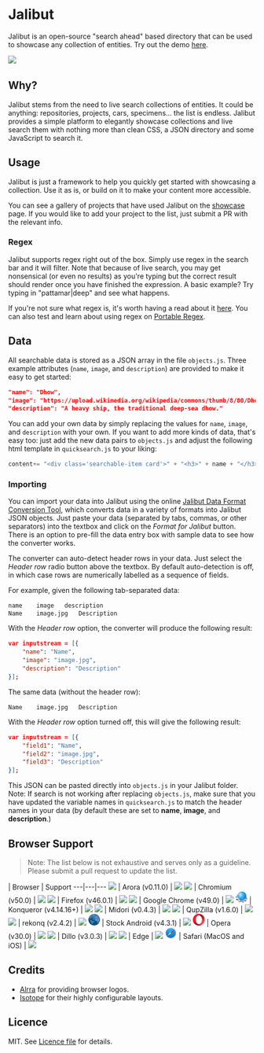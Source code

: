 # Jalibut

Jalibut is an open-source "search ahead" based directory that can be used to showcase any collection of entities. Try out the demo [here](https://darshandsoni.com/jalibut/).

![](https://cloud.githubusercontent.com/assets/9295750/16912407/b9c3fa60-4c98-11e6-81bb-215f6ae056e0.gif)

## Why?

Jalibut stems from the need to live search collections of entities. It could be anything: repositories, projects, cars, specimens... the list is endless. Jalibut provides a simple platform to elegantly showcase collections and live search them with nothing more than clean CSS, a JSON directory and some JavaScript to search it.

## Usage

Jalibut is just a framework to help you quickly get started with showcasing a collection. Use it as is, or build on it to make your content more accessible.

You can see a gallery of projects that have used Jalibut on the [showcase](https://darshandsoni.com/jalibut/showcase/) page. If you would like to add your project to the list, just submit a PR with the relevant info.

### Regex

Jalibut supports regex right out of the box. Simply use regex in the search bar and it will filter. Note that because of live search, you may get nonsensical (or even no results) as you're typing but the correct result should render once you have finished the expression. 
A basic example? Try typing in "pattamar|deep" and see what happens. 

If you're not sure what regex is, it's worth having a read about it [here](https://en.wikipedia.org/wiki/Regular_expression). You can also test and learn about using regex on [Portable Regex](http://dohliam.github.io/regex/).

## Data

All searchable data is stored as a JSON array in the file `objects.js`. Three example attributes (`name`, `image`, and `description`) are provided to make it easy to get started:

```JSON
"name": "Dhow",
"image": "https://upload.wikimedia.org/wikipedia/commons/thumb/8/80/Dhow_znz.jpg/300px-Dhow_znz.jpg",
"description": "A heavy ship, the traditional deep-sea dhow."
```

You can add your own data by simply replacing the values for `name`, `image`, and `description` with your own. If you want to add more kinds of data, that's easy too: just add the new data pairs to `objects.js` and adjust the following html template in `quicksearch.js` to your liking:

```javascript
content+= "<div class='searchable-item card'>" + "<h3>" + name + "</h3>" + "<br>" + "<img src='" + image + "'>" + "<br>" + description + "</div>";
```
### Importing

You can import your data into Jalibut using the online [Jalibut Data Format Conversion Tool](https://darshandsoni.com/jalibut/converter/), which converts data in a variety of formats into Jalibut JSON objects. Just paste your data (separated by tabs, commas, or other separators) into the textbox and click on the _Format for Jalibut_ button. There is an option to pre-fill the data entry box with sample data to see how the converter works.

The converter can auto-detect header rows in your data. Just select the _Header row_ radio button above the textbox. By default auto-detection is off, in which case rows are numerically labelled as a sequence of fields.

For example, given the following tab-separated data:

    name	image	description
    Name	image.jpg	Description

With the _Header row_ option, the converter will produce the following result:

```json
var inputstream = [{
    "name": "Name",
    "image": "image.jpg",
    "description": "Description"
}];
```

The same data (without the header row):

    Name	image.jpg	Description

With the _Header row_ option turned off, this will give the following result:

```json
var inputstream = [{
    "field1": "Name",
    "field2": "image.jpg",
    "field3": "Description"
}];
```

This JSON can be pasted directly into `objects.js` in your Jalibut folder. Note: If search is not working after replacing `objects.js`, make sure that you have updated the variable names in `quicksearch.js` to match the header names in your data (by default these are set to **name**, **image**, and **description**.)

## Browser Support
> Note: The list below is not exhaustive and serves only as a guideline. Please submit a pull request to update the list.

 | Browser | Support
---|---|---
![](https://github.com/icefox/arora/blob/master/src/data/32x32/arora.png) | Arora (v0.11.0) | ![](https://img.shields.io/badge/-Compatible-green.svg)
![](https://github.com/alrra/browser-logos/blob/master/chromium/chromium_24x24.png) | Chromium (v50.0) | ![](https://img.shields.io/badge/-Compatible-green.svg)
![](https://github.com/alrra/browser-logos/blob/master/firefox/firefox_24x24.png) | Firefox (v46.0.1) | ![](https://img.shields.io/badge/-Compatible-green.svg)
![](https://github.com/alrra/browser-logos/blob/master/chrome/chrome_24x24.png) | Google Chrome (v49.0) | ![](https://img.shields.io/badge/-Compatible-green.svg)
![](https://github.com/alrra/browser-logos/blob/master/konqueror/konqueror_24x24.png) | Konqueror (v4.14.16+) | ![](https://img.shields.io/badge/-Compatible-green.svg)
![](https://github.com/alrra/browser-logos/blob/master/midori/midori_24x24.png) | Midori (v0.4.3) | ![](https://img.shields.io/badge/-Compatible-green.svg)
![](https://github.com/alrra/browser-logos/blob/master/qupzilla/qupzilla_24x24.png) | QupZilla (v1.6.0) | ![](https://img.shields.io/badge/-Compatible-green.svg)
![](https://github.com/alrra/browser-logos/blob/master/rekonq/rekonq_24x24.png) | rekonq (v2.4.2) | ![](https://img.shields.io/badge/-Compatible-green.svg)
![](https://github.com/alrra/browser-logos/blob/master/android/android_24x24.png) | Stock Android (v4.3.1) | ![](https://img.shields.io/badge/-Compatible-green.svg)
![](https://github.com/alrra/browser-logos/blob/master/opera/opera_24x24.png) | Opera (v30.0) | ![](https://img.shields.io/badge/-Not%20Compatible-red.svg)
![](https://github.com/alrra/browser-logos/blob/master/dillo/dillo_24x24.png) | Dillo (v3.0.3) | ![](https://img.shields.io/badge/-Not%20Compatible-red.svg)
![](https://github.com/alrra/browser-logos/blob/master/edge/edge_24x24.png) | Edge | ![](https://img.shields.io/badge/-Not%20Yet%20Tested-lightgrey.svg)
![](https://github.com/alrra/browser-logos/blob/master/safari/safari_24x24.png) | Safari (MacOS and iOS) | ![](https://img.shields.io/badge/-Compatible-green.svg)



## Credits

* [Alrra](https://github.com/alrra/browser-logos) for providing browser logos.
* [Isotope](http://isotope.metafizzy.co/) for their highly configurable layouts.

## Licence

MIT. See [Licence file](https://github.com/darshandsoni/jalibut/blob/gh-pages/LICENSE) for details.
